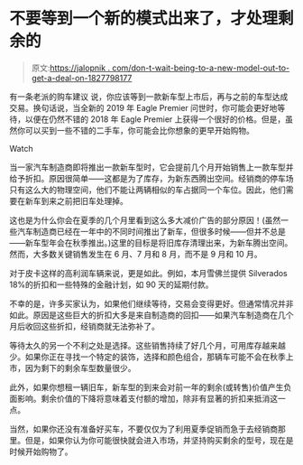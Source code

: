 # 不要等到一个新的模式出来了，才处理剩余的

> 原文:[https://jalopnik . com/don-t-wait-being-to-a-new-model-out-to-get-a-deal-on-1827798177](https://jalopnik.com/dont-wait-until-a-new-model-comes-out-to-get-a-deal-on-1827798177)

有一条老派的购车建议 说，你应该等到一款新车型上市后，再与之前的车型达成交易。换句话说，当全新的 2019 年 Eagle Premier 问世时，你可能会更好地等待，以便在仍然不错的 2018 年 Eagle Premier 上获得一个很好的价格。但是，虽然你可以买到一些不错的二手车，你可能会比你想象的更早开始购物。

Watch

当一家汽车制造商即将推出一款新车型时，它会提前几个月开始销售上一款车型并给予折扣。原因很简单——这都是为了库存，为新东西腾出空间。经销商的停车场只有这么大的物理空间，他们不能让两辆相似的车占据同一个车位。因此，他们需要在新车到来之前把旧车处理掉。

这也是为什么你会在夏季的几个月里看到这么多大减价广告的部分原因！(虽然一些汽车制造商已经在一年中的不同时间推出了新车，但很多时候——但并不总是——新车型年会在秋季推出。)这里的目标是将旧库存清理出来，为新车腾出空间。然而，大多数关键销售发生在 6 月、7 月和 8 月，而不是 9 月和 10 月。

对于皮卡这样的高利润车辆来说，更是如此。例如，本月雪佛兰提供 Silverados 18%的折扣和一些特殊的金融计划，如 90 天的延期付款。

不幸的是，许多买家认为，如果他们继续等待，交易会变得更好。但通常情况并非如此。原因是这些巨大的折扣大多是来自制造商的回扣——如果汽车制造商在几个月后收回这些折扣，经销商就无法弥补了。

等待太久的另一个不利之处是选择。这些销售持续了好几个月，可用库存越来越少。如果你正在寻找一个特定的装饰，选择和颜色组合，那辆车可能不会在秋季上市，因为剩下的剩余车型数量很少。

此外，如果你想租一辆旧车，新车型的到来会对前一年的剩余(或转售)价值产生负面影响。剩余价值的下降将意味着支付额的增加，除非有显著的折扣来抵消这一点。

当然，如果你还没有准备好买车，不要仅仅为了利用夏季促销而急于去经销商那里。但是，如果你认为你可能很快就会进入市场，并坚持购买剩余的型号，现在是时候开始购物了。